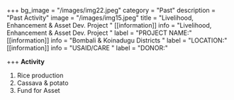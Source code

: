 +++
bg_image = "/images/img22.jpeg"
category = "Past"
description = "Past Activity"
image = "/images/img15.jpeg"
title = "Livelihood,  Enhancement &  Asset Dev. Project "
[[information]]
info = "Livelihood,  Enhancement &  Asset Dev. Project "
label = "PROJECT NAME:"
[[information]]
info = "Bombali & Koinadugu  Districts "
label = "LOCATION:"
[[information]]
info = "USAID/CARE "
label = "DONOR:"

+++
**Activity**

1. Rice production
2. Cassava & potato
3. Fund for Asset
